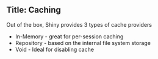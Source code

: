 Title: Caching
---

Out of the box, Shiny provides 3 types of cache providers

* In-Memory - great for per-session caching
* Repository - based on the internal file system storage
* Void - Ideal for disabling cache

